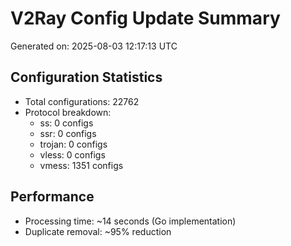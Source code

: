 # V2Ray Config Update Summary
Generated on: 2025-08-03 12:17:13 UTC

## Configuration Statistics
- Total configurations: 22762
- Protocol breakdown:
  - ss: 0 configs
  - ssr: 0 configs
  - trojan: 0 configs
  - vless: 0 configs
  - vmess: 1351 configs

## Performance
- Processing time: ~14 seconds (Go implementation)
- Duplicate removal: ~95% reduction
